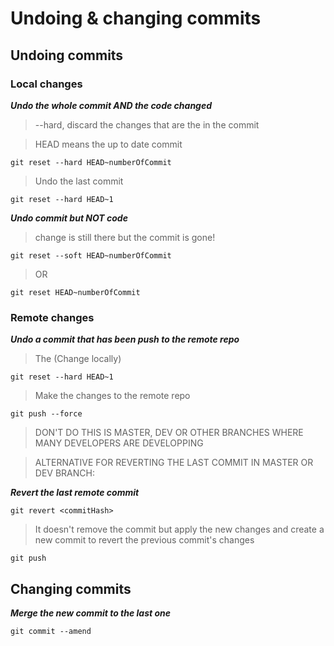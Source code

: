 # Undoing & changing commits

## Undoing commits

### Local changes

***Undo the whole commit AND the code changed***

> --hard, discard the changes that are the in the commit

> HEAD means the up to date commit

```Git
git reset --hard HEAD~numberOfCommit
```
> Undo the last commit

```Git
git reset --hard HEAD~1
```

***Undo commit but NOT code***

> change is still there but the commit is gone!

```Git
git reset --soft HEAD~numberOfCommit
```

> OR

```Git
git reset HEAD~numberOfCommit
```

### Remote changes

***Undo a commit that has been push to the remote repo***

> The (Change locally)

```Git
git reset --hard HEAD~1
```
> Make the changes to the remote repo

```Git
git push --force
```

> DON'T DO THIS IS MASTER, DEV OR OTHER BRANCHES WHERE MANY DEVELOPERS ARE DEVELOPPING

> ALTERNATIVE FOR REVERTING THE LAST COMMIT IN MASTER OR DEV BRANCH:

***Revert the last remote commit***

```Git
git revert <commitHash>
```

>It doesn't remove the commit but apply the new changes and create a new commit to revert the previous commit's changes

```Git
git push
```

## Changing commits

***Merge the new commit to the last one***

```Git
git commit --amend 
```


